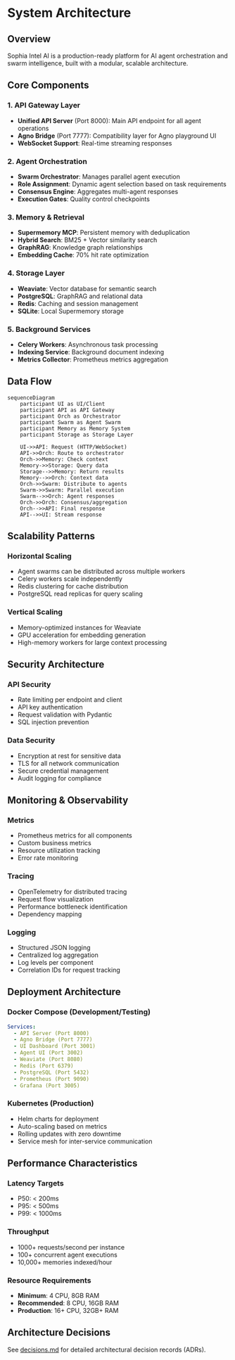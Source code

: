 # System Architecture

## Overview

Sophia Intel AI is a production-ready platform for AI agent orchestration and swarm intelligence, built with a modular, scalable architecture.

## Core Components

### 1. API Gateway Layer

- **Unified API Server** (Port 8000): Main API endpoint for all agent operations
- **Agno Bridge** (Port 7777): Compatibility layer for Agno playground UI
- **WebSocket Support**: Real-time streaming responses

### 2. Agent Orchestration

- **Swarm Orchestrator**: Manages parallel agent execution
- **Role Assignment**: Dynamic agent selection based on task requirements
- **Consensus Engine**: Aggregates multi-agent responses
- **Execution Gates**: Quality control checkpoints

### 3. Memory & Retrieval

- **Supermemory MCP**: Persistent memory with deduplication
- **Hybrid Search**: BM25 + Vector similarity search
- **GraphRAG**: Knowledge graph relationships
- **Embedding Cache**: 70% hit rate optimization

### 4. Storage Layer

- **Weaviate**: Vector database for semantic search
- **PostgreSQL**: GraphRAG and relational data
- **Redis**: Caching and session management
- **SQLite**: Local Supermemory storage

### 5. Background Services

- **Celery Workers**: Asynchronous task processing
- **Indexing Service**: Background document indexing
- **Metrics Collector**: Prometheus metrics aggregation

## Data Flow

```mermaid
sequenceDiagram
    participant UI as UI/Client
    participant API as API Gateway
    participant Orch as Orchestrator
    participant Swarm as Agent Swarm
    participant Memory as Memory System
    participant Storage as Storage Layer

    UI->>API: Request (HTTP/WebSocket)
    API->>Orch: Route to orchestrator
    Orch->>Memory: Check context
    Memory->>Storage: Query data
    Storage-->>Memory: Return results
    Memory-->>Orch: Context data
    Orch->>Swarm: Distribute to agents
    Swarm->>Swarm: Parallel execution
    Swarm-->>Orch: Agent responses
    Orch->>Orch: Consensus/aggregation
    Orch-->>API: Final response
    API-->>UI: Stream response
```

## Scalability Patterns

### Horizontal Scaling

- Agent swarms can be distributed across multiple workers
- Celery workers scale independently
- Redis clustering for cache distribution
- PostgreSQL read replicas for query scaling

### Vertical Scaling

- Memory-optimized instances for Weaviate
- GPU acceleration for embedding generation
- High-memory workers for large context processing

## Security Architecture

### API Security

- Rate limiting per endpoint and client
- API key authentication
- Request validation with Pydantic
- SQL injection prevention

### Data Security

- Encryption at rest for sensitive data
- TLS for all network communication
- Secure credential management
- Audit logging for compliance

## Monitoring & Observability

### Metrics

- Prometheus metrics for all components
- Custom business metrics
- Resource utilization tracking
- Error rate monitoring

### Tracing

- OpenTelemetry for distributed tracing
- Request flow visualization
- Performance bottleneck identification
- Dependency mapping

### Logging

- Structured JSON logging
- Centralized log aggregation
- Log levels per component
- Correlation IDs for request tracking

## Deployment Architecture

### Docker Compose (Development/Testing)

```yaml
Services:
  - API Server (Port 8000)
  - Agno Bridge (Port 7777)
  - UI Dashboard (Port 3001)
  - Agent UI (Port 3002)
  - Weaviate (Port 8080)
  - Redis (Port 6379)
  - PostgreSQL (Port 5432)
  - Prometheus (Port 9090)
  - Grafana (Port 3005)
```

### Kubernetes (Production)

- Helm charts for deployment
- Auto-scaling based on metrics
- Rolling updates with zero downtime
- Service mesh for inter-service communication

## Performance Characteristics

### Latency Targets

- P50: < 200ms
- P95: < 500ms
- P99: < 1000ms

### Throughput

- 1000+ requests/second per instance
- 100+ concurrent agent executions
- 10,000+ memories indexed/hour

### Resource Requirements

- **Minimum**: 4 CPU, 8GB RAM
- **Recommended**: 8 CPU, 16GB RAM
- **Production**: 16+ CPU, 32GB+ RAM

## Architecture Decisions

See [decisions.md](./decisions.md) for detailed architectural decision records (ADRs).
